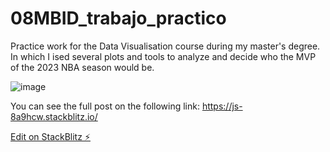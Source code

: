 # 08MBID_trabajo_practico

Practice work for the Data Visualisation course during my master's degree. In which I ised several plots and tools to analyze and decide who the MVP of the 2023 NBA season would be. 

![image](https://github.com/user-attachments/assets/b2eee7c1-857f-4714-b477-f195eb643a62)

You can see the full post on the following link: https://js-8a9hcw.stackblitz.io/

[Edit on StackBlitz ⚡️](https://stackblitz.com/edit/js-8a9hcw)
